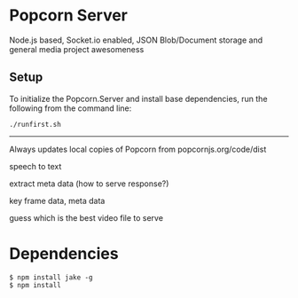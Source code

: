 # Popcorn Server

Node.js based, Socket.io enabled, JSON Blob/Document storage and general media project awesomeness


## Setup

To initialize the Popcorn.Server and install base dependencies, run the following from the command line:

	./runfirst.sh



-------------------

Always updates local copies of Popcorn from popcornjs.org/code/dist


speech to text


extract meta data (how to serve response?)


key frame data, meta data


guess which is the best video file to serve



# Dependencies

	$ npm install jake -g
	$ npm install